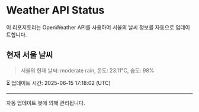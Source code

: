 
# Weather API Status

이 리포지토리는 OpenWeather API를 사용하여 서울의 날씨 정보를 자동으로 업데이트합니다.

## 현재 서울 날씨
> 서울의 현재 날씨: moderate rain, 온도: 23.11°C, 습도: 98%

⏳ 업데이트 시간: 2025-06-15 17:18:02 (UTC)

---
자동 업데이트 봇에 의해 관리됩니다.
